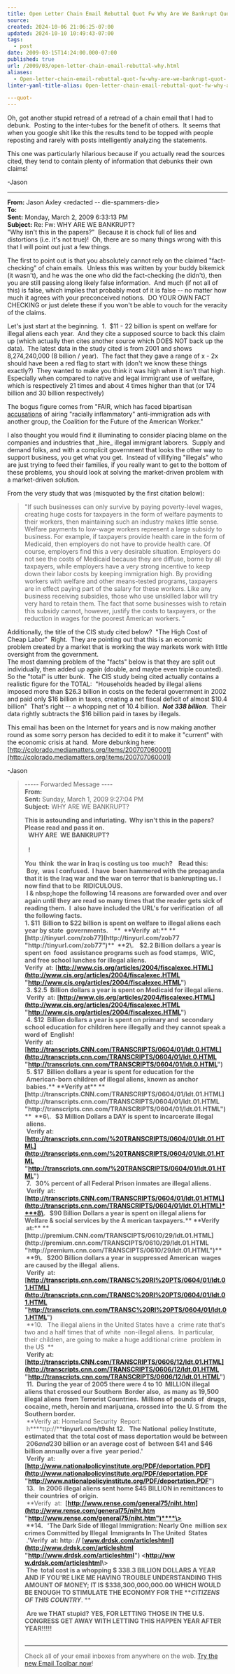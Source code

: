 ```yaml
---
title: Open Letter Chain Email Rebuttal Quot Fw Why Are We Bankrupt Quot-
source: 
created: 2024-10-06 21:06:25-07:00
updated: 2024-10-10 10:49:43-07:00
tags:
  - post
date: 2009-03-15T14:24:00.000-07:00
published: true
url: /2009/03/open-letter-chain-email-rebuttal-why.html
aliases:
  - Open-letter-chain-email-rebuttal-quot-fw-why-are-we-bankrupt-quot-
linter-yaml-title-alias: Open-letter-chain-email-rebuttal-quot-fw-why-are-we-bankrupt-quot-

---quot-
---
```



Oh, got another stupid retread of a retread of a chain email that I had to debunk.  Posting to the inter-tubes for the benefit of others.  It seems that when you google shit like this the results tend to be topped with people reposting and rarely with posts intelligently analyzing the statements.  
  
This one was particularly hilarious because if you actually read the sources cited, they tend to contain plenty of information that debunks their own claims!  
  
\-Jason  

  

  

* * *

**From:** Jason Axley <redacted -- die-spammers-die>  
**To:**  
**Sent:** Monday, March 2, 2009 6:33:13 PM  
**Subject:** Re: Fw: WHY ARE WE BANKRUPT?  
"Why isn't this in the papers?"  Because it is chock full of lies and distortions (i.e. it's not true)!  Oh, there are so many things wrong with this that I will point out just a few things.  
  
The first to point out is that you absolutely cannot rely on the claimed "fact-checking" of chain emails.  Unless this was written by your buddy bikemick (it wasn't), and he was the one who did the fact-checking (he didn't), then you are still passing along likely false information.  And much (if not all of this) is false, which implies that probably most of it is false -- no matter how much it agrees with your preconceived notions.  DO YOUR OWN FACT CHECKING or just delete these if you won't be able to vouch for the veracity of the claims.  
  
Let's just start at the beginning.  1.  $11 - 22 billion is spent on welfare for illegal aliens each year.  And they cite a supposed source to back this claim up (which actually then cites another source which DOES NOT back up the data).  The latest data in the study cited is from 2001 and shows 8,274,240,000 (8 billion / year).  The fact that they gave a range of x - 2x should have been a red flag to start with (don't we know these things exactly?)  They wanted to make you think it was high when it isn't that high.  Especially when compared to native and legal immigrant use of welfare, which is respectively 21 times and about 4 times higher than that (or 174 billion and 30 billion respectively)  
  
The bogus figure comes from "FAIR, which has faced bipartisan [accusations](http://colorado.mediamatters.org/rd?http://colorado.mediamatters.org/items/200703280002) of airing "racially inflammatory" anti-immigration ads with another group, the Coalition for the Future of the American Worker."  
  
I also thought you would find it illuminating to consider placing blame on the companies and industries that \_hire\_ illegal immigrant laborers.  Supply and demand folks, and with a complicit government that looks the other way to support business, you get what you get.  Instead of villifying "illegals" who are just trying to feed their families, if you really want to get to the bottom of these problems, you should look at solving the market-driven problem with a market-driven solution.  
  
From the very study that was (misquoted by the first citation below):  

> "If such businesses can only survive by paying poverty-level wages, creating huge costs for taxpayers in the form of welfare payments to their workers, then maintaining such an industry makes little sense. Welfare payments to low-wage workers represent a large subsidy to business. For example, if taxpayers provide health care in the form of Medicaid, then employers do not have to provide health care. Of course, employers find this a very desirable situation. Employers do not see the costs of Medicaid because they are diffuse, borne by all taxpayers, while employers have a very strong incentive to keep down their labor costs by keeping immigration high. By providing workers with welfare and other means-tested programs, taxpayers are in effect paying part of the salary for these workers. Like any business receiving subsidies, those who use unskilled labor will try very hard to retain them. The fact that some businesses wish to retain this subsidy cannot, however, justify the costs to taxpayers, or the reduction in wages for the poorest American workers. "  
>   

Additionally, the title of the CIS study cited below?  "The High Cost of Cheap Labor"  Right.  They are pointing out that this is an economic problem created by a market that is working the way markets work with little oversight from the government.  
The most damning problem of the "facts" below is that they are split out individually, then added up again (double, and maybe even triple counted).  So the "total" is utter bunk.  The CIS study being cited actually contains a realistic figure for the TOTAL:  "Households headed by illegal aliens imposed more than $26.3 billion in costs on the federal government in 2002 and paid only $16 billion in taxes, creating a net fiscal deficit of almost $10.4 billion"  That's right -- a whopping net of 10.4 billion.  _**Not 338 billion**_.  Their data rightly subtracts the $16 billion paid in taxes by illegals.  
  
This email has been on the Internet for years and is now making another round as some sorry person has decided to edit it to make it "current" with the economic crisis at hand.  More debunking here:  [http://colorado.mediamatters.org/items/200707060001](http://colorado.mediamatters.org/items/200707060001)  
  
\-Jason  
  
  

>   
> 
>   
> 
>   
> 
> \----- Forwarded Message ----  
> **From:**[](mailto:hey-you@comcast.net)  
> **Sent:** Sunday, March 1, 2009 9:27:04 PM  
> **Subject:** WHY ARE WE BANKRUPT?  
> 
> **This is astounding and infuriating.  Why isn't this in the papers? Please read and pass it on.**   
>   **WHY ARE  WE BANKRUPT?**   
>    
>   **!**  
>   
>   
> **You  think  the war in Iraq is costing us too  much?    Read this:**  
>  **Boy,  was I confused.  I have  been hammered with the propaganda that it is the Iraq war and the war on terror that is bankrupting us. I now find that to be  RIDICULOUS.**  
>  **I & nbsp;hope the following 14 reasons are forwarded over and over again until they are read so many times that the reader gets sick of reading them.  I  also have included the URL's for verification  of  all the following facts.**  
> **1\. $11  Billion to $22 billion is spent on welfare to illegal aliens each year by state  governments.    **  
>  **Verify  at:** **[http://tinyurl.com/zob77](http://tinyurl.com/zob77 "http://tinyurl.com/zob77")**  
>  **2\.    $2.2 Billion dollars a year is spent on  food  assistance programs such as food stamps,  WIC, and free school lunches for illegal aliens.**  
> **Verify  at:** **[http://www.cis.org/articles/2004/fiscalexec.HTML](http://www.cis.org/articles/2004/fiscalexec.HTML "http://www.cis.org/articles/2004/fiscalexec.HTML")**  
>  **3\. $2.5  Billion dollars a year is spent on Medicaid for illegal aliens.**  
>  **Verify  at:** **[http://www.cis.org/articles/2004/fiscalexec.HTML](http://www.cis.org/articles/2004/fiscalexec.HTML "http://www.cis.org/articles/2004/fiscalexec.HTML")**  
>  **4\. $12  Billion dollars a year is spent on primary and  secondary school education for children here illegally and they cannot speak a word of  English!**  
> **Verify  at:** **[http://transcripts.CNN.com/TRANSCRIPTS/0604/01/ldt.0.HTML](http://transcripts.cnn.com/TRANSCRIPTS/0604/01/ldt.0.HTML "http://transcripts.cnn.com/TRANSCRIPTS/0604/01/ldt.0.HTML")**  
>  **5\. $17  Billion dollars a year is spent for education for the  American-born children of illegal aliens, known as anchor  babies.**  
> **Verify at** **[http://transcripts.CNN.com/TRANSCRIPTS/0604/01/ldt.01.HTML](http://transcripts.cnn.com/TRANSCRIPTS/0604/01/ldt.01.HTML "http://transcripts.cnn.com/TRANSCRIPTS/0604/01/ldt.01.HTML")**  
>  **6\.   $3 Million Dollars a DAY is spent to incarcerate illegal  aliens.**  
>  **Verify at:** **[http://transcripts.cnn.com/%20TRANSCRIPTS/0604/01/ldt.01.HTML](http://transcripts.cnn.com/%20TRANSCRIPTS/0604/01/ldt.01.HTML "http://transcripts.cnn.com/%20TRANSCRIPTS/0604/01/ldt.01.HTML")**  
>  **7\.   30% percent of all Federal Prison inmates are illegal aliens.**  
>  **Verify  at:** **[http://transcripts.CNN.com/TRANSCRIPTS/0604/01/ldt.01.HTML](http://transcripts.cnn.com/TRANSCRIPTS/0604/01/ldt.01.HTML)****8\.   $90 Billion Dollars a year is spent on illegal aliens for Welfare & social services by the A merican taxpayers.**  
> **Verify  at:** **[http://premium.CNN.com/TRANSCIPTS/0610/29/ldt.01.HTML](http://premium.cnn.com/TRANSCIPTS/0610/29/ldt.01.HTML "http://premium.cnn.com/TRANSCIPTS/0610/29/ldt.01.HTML")**  
>  **9\.   $200 Billion dollars a year in suppressed American  wages are caused by the illegal  aliens.**  
>  **Verify  at:** **[http://transcripts.cnn.com/TRANSC%20RI%20PTS/0604/01/ldt.01.HTML](http://transcripts.cnn.com/TRANSC%20RI%20PTS/0604/01/ldt.01.HTML "http://transcripts.cnn.com/TRANSC%20RI%20PTS/0604/01/ldt.01.HTML")**  
>  **10\.   The illegal aliens in the United States have a  crime rate that's two and a half times that of white  non-illegal aliens.  In particular, their children, are going to make a huge additional crime  problem in the US  **  
>  **Verify at:** **[http://transcripts.CNN.com/TRANSCRIPTS/0606/12/ldt.01.HTML](http://transcripts.cnn.com/TRANSCRIPTS/0606/12/ldt.01.HTML "http://transcripts.cnn.com/TRANSCRIPTS/0606/12/ldt.01.HTML")**  
>  **11.  During the year of 2005 there were 4 to 10  MILLION illegal aliens that crossed our Southern  Border also,  as many as 19,500 illegal aliens  from Terrorist Countries.  Millions of pounds of  drugs, cocaine, meth, heroin and marijuana, crossed into  the U. S from  the Southern border.**  
>  **Verify at: Homeland Security  Report:  h****ttp://****tinyurl.com/t9sht** **12\.   The National  policy Institute, estimated that  the total cost of mass deportation would be between  $206 and  $230 billion or an average cost of  between $41 and $46 billion annually over a five  year period.'**  
>  **Verify  at:** **[http://www.nationalpolicyinstitute.org/PDF/deportation.PDF](http://www.nationalpolicyinstitute.org/PDF/deportation.PDF "http://www.nationalpolicyinstitute.org/PDF/deportation.PDF")**  
>  **13\.   In 2006 illegal aliens sent home $45 BILLION in remittances to their countries  of origin.**  
>  **Verify  at:  ****[http://www.rense.com/general75/niht.htm](http://www.rense.com/general75/niht.htm "http://www.rense.com/general75/niht.htm")****\>**  
>  **14\.   'The Dark Side of Illegal Immigration: Nearly One  million sex crimes Committed by Illegal  Immigrants In The United  States  .'****Verify  at: http: //** **[www.drdsk.com/articleshtml](http://www.drdsk.com/articleshtml "http://www.drdsk.com/articleshtml")**  **<[http://ww](http://ww/) [w.drdsk.com/articleshtml](http://w.drdsk.com/articleshtml "http://w.drdsk.com/articleshtml")\>**  
>  **The  total cost is a whopping $ 338.3 BILLION DOLLARS A YEAR AND IF YOU'RE LIKE ME HAVING TROUBLE UNDERSTANDING THIS AMOUNT OF MONEY; IT IS $338,300,000,000.00 WHICH WOULD BE ENOUGH TO STIMULATE THE ECONOMY FOR THE** **_CITIZENS OF THIS COUNTRY_****. **  
>   
>  **Are we THAT stupid?** **YES, FOR LETTING THOSE IN THE U.S. CONGRESS GET AWAY WITH LETTING THIS HAPPEN YEAR AFTER YEAR!!!!!**  
>  
> 
>   
>   
> 
> * * *
> 
> Check all of your email inboxes from anywhere on the web. [Try the new Email Toolbar now](http://toolbar.aol.com/mail/download.html?ncid=emlweusdown00000033)!
> 
>   

  
  

  

  
  

<!-- ![](http://img.zemanta.com/pixy.gif?x-id=4439b69e-ee4c-4e01-a3fd-1c2f941200d9) -->